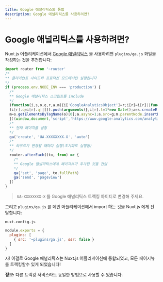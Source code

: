 ```yaml
---
title: Google 애널리틱스의 통합
description: Google 애널리틱스를 사용하려면?
---
```


<!-- title: Google Analytics Integration -->
<!-- description: How to use Google Analytics? -->

<!-- # How to use Google Analytics? -->

# Google 애널리틱스를 사용하려면?

<!-- To use [Google Analytics](https://analytics.google.com/analytics/web/) with your nuxt.js application, we recommend to create a file `plugins/ga.js`: -->

Nuxt.js 어플리케이션에서 [Google 애널리틱스](https://analytics.google.com/analytics/web/) 을 사용하려면 `plugins/ga.js` 화일을 작성하는 것을 추천합니다:

<!-- ```js -->
<!-- import router from '~router' -->
<!-- /* -->
<!-- ** Only run on client-side and only in production mode -->
<!-- */ -->
<!-- if (process.env.NODE_ENV === 'production') { -->
<!--   /* -->
<!--   ** Include Google Analytics Script -->
<!--   */ -->
<!--   (function(i,s,o,g,r,a,m){i['GoogleAnalyticsObject']=r;i[r]=i[r]||function(){ -->
<!--   (i[r].q=i[r].q||[]).push(arguments)},i[r].l=1*new Date();a=s.createElement(o), -->
<!--   m=s.getElementsByTagName(o)[0];a.async=1;a.src=g;m.parentNode.insertBefore(a,m) -->
<!--   })(window,document,'script','https://www.google-analytics.com/analytics.js','ga'); -->
<!--   /* -->
<!--   ** Set the current page -->
<!--   */ -->
<!--   ga('create', 'UA-XXXXXXXX-X', 'auto') -->
<!--   /* -->
<!--   ** Every time the route changes (fired on initialization too) -->
<!--   */ -->
<!--   router.afterEach((to, from) => { -->
<!--     /* -->
<!--     ** We tell Google Analytic to add a page view -->
<!--     */ -->
<!--     ga('set', 'page', to.fullPath) -->
<!--     ga('send', 'pageview') -->
<!--   }) -->
<!-- } -->
<!-- ``` -->

```js
import router from '~router'
/*
** 클라이언트 사이드와 프로덕션 모드에서만 실행됩니다
*/
if (process.env.NODE_ENV === 'production') {
  /*
  ** Google 애널리틱스 스크립트를 include
  */
  (function(i,s,o,g,r,a,m){i['GoogleAnalyticsObject']=r;i[r]=i[r]||function(){
  (i[r].q=i[r].q||[]).push(arguments)},i[r].l=1*new Date();a=s.createElement(o),
  m=s.getElementsByTagName(o)[0];a.async=1;a.src=g;m.parentNode.insertBefore(a,m)
  })(window,document,'script','https://www.google-analytics.com/analytics.js','ga');
  /*
  ** 현재 페이지를 설정
  */
  ga('create', 'UA-XXXXXXXX-X', 'auto')
  /*
  ** 라우트가 변경될 때마다 실행(초기화도 실행됨)
  */
  router.afterEach((to, from) => {
    /*
    ** Google 앨널리틱스에게 페이지뷰가 추가된 것을 전달
    */
    ga('set', 'page', to.fullPath)
    ga('send', 'pageview')
  })
}
```

<!-- \> Replace `UA-XXXXXXXX-X` by your Google Analytics tracking ID. -->

> `UA-XXXXXXXX-X` 를 Google 애널리틱스 트랙킹 아이디로 변경해 주세요.

<!-- Then, we tell nuxt.js to import it in our main application: -->

그리고 `plugins/ga.js` 를 메인 어플리케이션에서 import 하는 것을 Nuxt.js 에게 전달합니다:

`nuxt.config.js`

```js
module.exports = {
  plugins: [
    { src: '~plugins/ga.js', ssr: false }
  ]
}
```

<!-- Voilà, Google Analytics is integrated into your nuxt.js application and will track every page view! -->

자! 이걸로 Google 애널리틱스는 Nuxt.js 어플리케이션에 통합되었고, 모든 페이지뷰를 트랙킹할수 있게 되었습니다!

<!-- <p class="Alert Alert--nuxt-green"><b>INFO:</b> you can use this method for any other tracking service.</p> -->

<p class="Alert Alert--nuxt-green"><b>정보:</b> 다른 트랙킹 서비스라도 동일한 방법으로 사용할 수 있습니다.</p>
